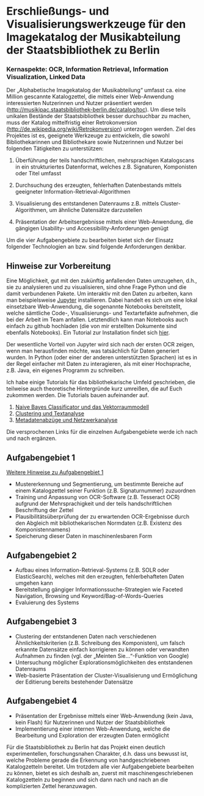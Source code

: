 # Erschließungs- und Visualisierungswerkzeuge für den Imagekatalog der Musikabteilung der Staatsbibliothek zu Berlin

### Kernaspekte: OCR, Information Retrieval, Information Visualization, Linked Data

Der „Alphabetische Imagekatalog der Musikabteilung“ umfasst ca. eine Million gescannte Katalogzettel, die mittels einer Web-Anwendung interessierten Nutzerinnen und Nutzer präsentiert werden (http://musikipac.staatsbibliothek-berlin.de/catalog/toc). Um diese teils unikalen Bestände der Staatsbibliothek besser durchsuchbar zu machen, muss der Katalog mittelfristig einer Retrokonversion (http://de.wikipedia.org/wiki/Retrokonversion) unterzogen werden. Ziel des Projektes ist es, geeignete Werkzeuge zu entwickeln, die sowohl Bibliothekarinnen und Bibliothekare sowie Nutzerinnen und Nutzer bei folgenden Tätigkeiten zu unterstützen:

1. Überführung der teils handschriftlichen, mehrsprachigen Katalogscans in ein strukturiertes Datenformat, welches z.B. Signaturen, Komponisten oder Titel umfasst

2. Durchsuchung des erzeugten, fehlerhaften Datenbestands mittels geeigneter Information-Retrieval-Algorithmen

3. Visualisierung des entstandenen Datenraums z.B. mittels Cluster-Algorithmen, um ähnliche Datensätze darzustellen

4. Präsentation der Arbeitsergebnisse mittels einer Web-Anwendung, die gängigen Usability- und Accessibility-Anforderungen genügt

Um die vier Aufgabengebiete zu bearbeiten bietet sich der Einsatz folgender Technologien an bzw. sind folgende Anforderungen denkbar.

## Hinweise zur Vorbereitung

Eine Möglichkeit, gut mit den zukünftig anfallenden Daten umzugehen, d.h., sie zu analysieren und zu visualisieren, sind ohne Frage Python und die damit verbundenen Pakete. Um interaktiv mit den Daten zu arbeiten, kann man beispielsweise [Jupyter](https://jupyter.org/) installieren. Dabei handelt es sich um eine lokal einsetzbare Web-Anwendung, die sogenannte Notebooks bereitstellt, welche sämtliche Code-, Visualisierungs- und Textartefakte aufnehmen, die bei der Arbeit im Team anfallen. Letztendlich kann man Notebooks auch einfach zu github hochladen (die von mir erstellten Dokumente sind ebenfalls Notebooks).
Ein Tutorial zur Installation findet sich [hier](https://github.com/elektrobohemian/dst4l-copenhagen/blob/master/dst4l0.ipynb).

Der wesentliche Vorteil von Jupyter wird sich nach der ersten OCR zeigen, wenn man herausfinden möchte, was tatsächlich für Daten generiert wurden. In Python (oder einer der anderen unterstützten Sprachen) ist es in der Regel einfacher mit Daten zu interagieren, als mit einer Hochsprache, z.B. Java, ein eigenes Programm zu schreiben.

Ich habe einige Tutorials für das bibliothekarische Umfeld geschrieben, die teilweise auch theoretische Hintergründe kurz umreißen, die auf Euch zukommen werden. Die Tutorials bauen aufeinander auf.

1. [Naive Bayes Classificator und das Vektorraummodell](https://github.com/elektrobohemian/dst4l-copenhagen/blob/master/NaiveBayes.ipynb)
2. [Clustering und Textanalyse](https://github.com/elektrobohemian/dst4l-copenhagen/blob/master/ClusteringTextAnalysis.ipynb)
3. [Metadatenabzüge und Netzwerkanalyse](https://github.com/elektrobohemian/dst4l-copenhagen/blob/master/oai_test.ipynb)

Die versprochenen Links für die einzelnen Aufgabengebiete werde ich nach und nach ergänzen. 

## Aufgabengebiet 1

[Weitere Hinweise zu Aufgabengebiet 1](aufgabengebiet1.ipynb)

* Mustererkennung und Segmentierung, um bestimmte Bereiche auf einem Katalogzettel seiner Funktion (z.B. Signaturnummer) zuzuordnen
* Training und Anpassung von OCR-Software (z.B. Tesseract OCR) aufgrund der Mehrsprachigkeit und der teils handschriftlichen Beschriftung der Zettel
* Plausibilitätsüberprüfung der zu erwartenden OCR-Ergebnisse durch den Abgleich mit bibliothekarischen Normdaten (z.B. Existenz des Komponistennamens)
* Speicherung dieser Daten in maschinenlesbaren Form

## Aufgabengebiet 2

* Aufbau eines Information-Retrieval-Systems (z.B. SOLR oder ElasticSearch), welches mit den erzeugten, fehlerbehafteten Daten umgehen kann
* Bereitstellung gängiger Informationssuche-Strategien wie Faceted Navigation, Browsing und Keyword/Bag-of-Words-Queries
* Evaluierung des Systems

## Aufgabengebiet 3

* Clustering der entstandenen Daten nach verschiedenen Ähnlichkeitskriterien (z.B. Schreibung des Komponisten), um falsch erkannte Datensätze einfach korrigieren zu können oder verwandten Aufnahmen zu finden (vgl. der „Meinten Sie…“-Funktion von Google)
* Untersuchung möglicher Explorationsmöglichkeiten des entstandenen Datenraums
* Web-basierte Präsentation der Cluster-Visualisierung und Ermöglichung der Editierung bereits bestehender Datensätze

## Aufgabengebiet 4
* Präsentation der Ergebnisse mittels einer Web-Anwendung (kein Java, kein Flash) für Nutzerinnen und Nutzer der Staatsbibliothek
* Implementierung einer internen Web-Anwendung, welche die Bearbeitung und Exploration der erzeugten Daten ermöglicht

Für die Staatsbibliothek zu Berlin hat das Projekt einen deutlich experimentellen, forschungsnahen Charakter, d.h. dass uns bewusst ist, welche Probleme gerade die Erkennung von handgeschriebenen Katalogzetteln bereitet. Um trotzdem alle vier Aufgabengebiete bearbeiten zu können, bietet es sich deshalb an, zuerst mit maschinengeschriebenen Katalogzetteln zu beginnen und sich dann nach und nach an die komplizierten Zettel heranzuwagen.